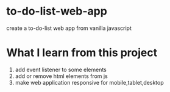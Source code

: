 # to-do-list-web-app
create a to-do-list web app from vanilla javascript 

# What I learn from this project

1. add event listener to some elements
2. add or remove html elements from js 
3. make web application responsive for mobile,tablet,desktop


